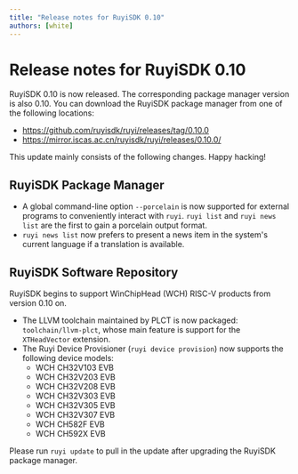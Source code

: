 ```yaml
---
title: "Release notes for RuyiSDK 0.10"
authors: [white]
---
```


# Release notes for RuyiSDK 0.10

RuyiSDK 0.10 is now released. The corresponding package manager version is also 0.10.
You can download the RuyiSDK package manager from one of the following locations:

- https://github.com/ruyisdk/ruyi/releases/tag/0.10.0
- https://mirror.iscas.ac.cn/ruyisdk/ruyi/releases/0.10.0/

This update mainly consists of the following changes. Happy hacking!

## RuyiSDK Package Manager

- A global command-line option `--porcelain` is now supported for external programs to conveniently interact with `ruyi`. `ruyi list` and `ruyi news list` are the first to gain a porcelain output format.
- `ruyi news list` now prefers to present a news item in the system's current language if a translation is available.

## RuyiSDK Software Repository

RuyiSDK begins to support WinChipHead (WCH) RISC-V products from version 0.10 on.

- The LLVM toolchain maintained by PLCT is now packaged: `toolchain/llvm-plct`, whose main feature is support for the `XTHeadVector` extension.
- The Ruyi Device Provisioner (`ruyi device provision`) now supports the following device models:
  - WCH CH32V103 EVB
  - WCH CH32V203 EVB
  - WCH CH32V208 EVB
  - WCH CH32V303 EVB
  - WCH CH32V305 EVB
  - WCH CH32V307 EVB
  - WCH CH582F EVB
  - WCH CH592X EVB

Please run `ruyi update` to pull in the update after upgrading the RuyiSDK
package manager.
